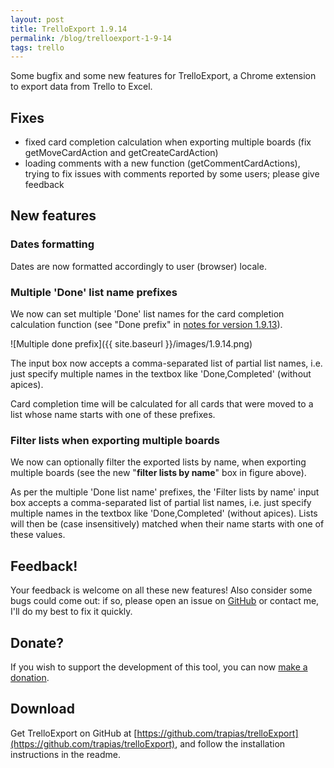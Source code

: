 ```yaml
---
layout: post
title: TrelloExport 1.9.14
permalink: /blog/trelloexport-1-9-14
tags: trello
---
```


Some bugfix and some new features for TrelloExport, a Chrome extension to export data from Trello to Excel.

## Fixes

- fixed card completion calculation when exporting multiple boards (fix getMoveCardAction and getCreateCardAction)
- loading comments with a new function (getCommentCardActions), trying to fix issues with comments reported by some users; please give feedback


## New features

### Dates formatting
Dates are now formatted accordingly to user (browser) locale.

### Multiple 'Done' list name prefixes
We now can set multiple 'Done' list names for the card completion calculation function (see "Done prefix" in [notes for version 1.9.13](http://trapias.github.io/blog/trelloexport-1-9-13/)).


![Multiple done prefix]({{ site.baseurl }}/images/1.9.14.png)


The input box now accepts a comma-separated list of partial list names, i.e. just specify multiple names in the textbox like 'Done,Completed' (without apices). 

Card completion time will be calculated for all cards that were moved to a list whose name starts with one of these prefixes.


### Filter lists when exporting multiple boards
We now can optionally filter the exported lists by name, when exporting multiple boards (see the new "**filter lists by name**" box in figure above).

As per the multiple 'Done list name' prefixes, the 'Filter lists by name' input box accepts a comma-separated list of partial list names, i.e. just specify multiple names in the textbox like 'Done,Completed' (without apices). Lists will then be (case insensitively) matched when their name starts with one of these values.


## Feedback!
Your feedback is welcome on all these new features! Also consider some bugs could come out: if so, please open an issue on [GitHub](https://github.com/trapias/trelloExport/issues) or contact me, I'll do my best to fix it quickly.

## Donate?
If you wish to support the development of this tool, you can now [make a donation](http://trapias.github.io/donate/).

## Download
Get TrelloExport on GitHub at [https://github.com/trapias/trelloExport](https://github.com/trapias/trelloExport), and follow the installation instructions in the readme.
